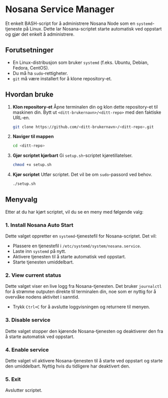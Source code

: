 # Nosana Service Manager

Et enkelt BASH-script for å administrere Nosana Node som en `systemd`-tjeneste på Linux. Dette lar Nosana-scriptet starte automatisk ved oppstart og gjør det enkelt å administrere.

## Forutsetninger

*   En Linux-distribusjon som bruker `systemd` (f.eks. Ubuntu, Debian, Fedora, CentOS).
*   Du må ha `sudo`-rettigheter.
*   `git` må være installert for å klone repository-et.

## Hvordan bruke

1.  **Klon repository-et**
    Åpne terminalen din og klon dette repository-et til maskinen din. Bytt ut `<ditt-brukernavn>/<ditt-repo>` med den faktiske URL-en.

    ```bash
    git clone https://github.com/<ditt-brukernavn>/<ditt-repo>.git
    ```

2.  **Naviger til mappen**

    ```bash
    cd <ditt-repo>
    ```

3.  **Gjør scriptet kjørbart**
    Gi `setup.sh`-scriptet kjøretillatelser.

    ```bash
    chmod +x setup.sh
    ```

4.  **Kjør scriptet**
    Utfør scriptet. Det vil be om `sudo`-passord ved behov.

    ```bash
    ./setup.sh
    ```

## Menyvalg

Etter at du har kjørt scriptet, vil du se en meny med følgende valg:

### 1. Install Nosana Auto Start
Dette valget oppretter en `systemd`-tjenestefil for Nosana-scriptet. Det vil:
*   Plassere en tjenestefil i `/etc/systemd/system/nosana.service`.
*   Laste inn `systemd` på nytt.
*   Aktivere tjenesten til å starte automatisk ved oppstart.
*   Starte tjenesten umiddelbart.

### 2. View current status
Dette valget viser en live logg fra Nosana-tjenesten. Det bruker `journalctl` for å strømme outputen direkte til terminalen din, noe som er nyttig for å overvåke nodens aktivitet i sanntid.
*   Trykk `Ctrl+C` for å avslutte loggvisningen og returnere til menyen.

### 3. Disable service
Dette valget stopper den kjørende Nosana-tjenesten og deaktiverer den fra å starte automatisk ved oppstart.

### 4. Enable service
Dette valget vil aktivere Nosana-tjenesten til å starte ved oppstart og starte den umiddelbart. Nyttig hvis du tidligere har deaktivert den.

### 5. Exit
Avslutter scriptet.
